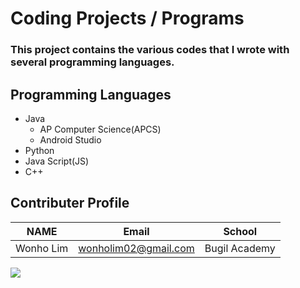# Coding **Projects / Programs**

### This project contains the various codes that I wrote with several programming languages. 

## Programming Languages
* Java
  * AP Computer Science(APCS)
  * Android Studio
* Python 
* Java Script(JS)
* C++

## Contributer Profile
<!-- Tables -->
| NAME      | Email                |School          |
| --------- | -------------------- |----------------|
| Wonho Lim | wonholim02@gmail.com |Bugil Academy   |

![](https://www.google.com/url?sa=i&url=https%3A%2F%2Fwallpaperaccess.com%2Fcomputer-science&psig=AOvVaw0lkisavLQWOcvWJz0glakN&ust=1585194151149000&source=images&cd=vfe&ved=0CAIQjRxqFwoTCOjw1KzatOgCFQAAAAAdAAAAABAo)
